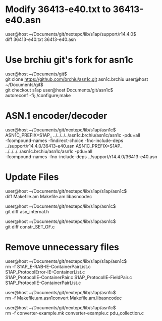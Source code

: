 Modify 36413-e40.txt to 36413-e40.asn
===========================================
user@host ~/Documents/git/nextepc/lib/s1ap/support/r14.4.0$ \
    diff 36413-e40.txt 36413-e40.asn

Use brchiu git's fork for asn1c
===========================================
user@host ~/Documents/git$ \
    git clone https://github.com/brchiu/asn1c.git asn1c.brchiu
user@host ~/Documents/git$ \
    git checkout s1ap
user@host Documents/git/asn1c$ \
    autoreconf -fi;./configure;make

ASN.1 encoder/decoder
===========================================
user@host ~/Documents/git/nextepc/lib/s1ap/asn1c$ \
    ASN1C_PREFIX=S1AP_ ../../../../asn1c.brchiu/asn1c/asn1c -pdu=all \
    -fcompound-names -findirect-choice -fno-include-deps \
    ../support/r14.4.0/36413-e40.asn
    ASN1C_PREFIX=S1AP_ ../../../../asn1c.brchiu/asn1c/asn1c -pdu=all \
    -fcompound-names -fno-include-deps ../support/r14.4.0/36413-e40.asn

Update Files
===========================================
user@host ~/Documents/git/nextepc/lib/s1ap/s1ap/asn1c$ \
    diff Makefile.am Makefile.am.libasncodec

user@host ~/Documents/git/nextepc/lib/s1ap/asn1c$ \
    git diff asn_internal.h

user@host ~/Documents/git/nextepc/lib/s1ap/asn1c$ \
    git diff constr_SET_OF.c 

Remove unnecessary files
===========================================
user@host ~/Documents/git/nextepc/lib/s1ap/s1ap/asn1c$ \
    rm -f S1AP_E-RAB-IE-ContainerPairList.c \
    S1AP_ProtocolError-IE-ContainerList.c \
    S1AP_ProtocolIE-ContainerPair.c S1AP_ProtocolIE-FieldPair.c \
    S1AP_ProtocolIE-ContainerPairList.c

user@host ~/Documents/git/nextepc/lib/s1ap/asn1c$ \
    rm -f Makefile.am.asn1convert Makefile.am.libasncodec

user@host ~/Documents/git/nextepc/lib/s1ap/asn1c$ \
    rm -f converter-example.mk converter-example.c pdu_collection.c

